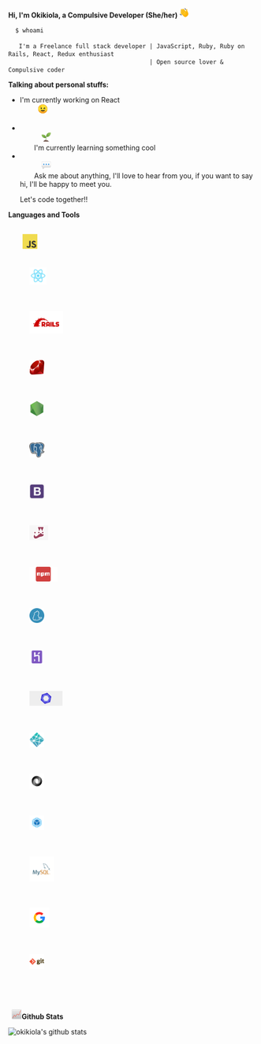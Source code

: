 **Hi, I'm Okikiola, a Compulsive Developer  (She/her)**<span style="padding-right:15px">
<img src="images/1f44b.png" height="20"></span>

```
  $ whoami

   I'm a Freelance full stack developer | JavaScript, Ruby, Ruby on Rails, React, Redux enthusiast
                                        | Open source lover & Compulsive coder

```
<p>
  <strong>Talking about personal stuffs:</strong>
</p>
<ul>
  <li> I'm currently working on React
  <code>
     <img src="images/1f609.png" height="20">
  </code>
  </li>
  <li>
    <code>
      <img src="images/flower.png" height="20">
    </code>
      I'm currently learning something cool 
  </li>
  <li>
    <code>
      <img src="images/1f4ac.png" height="20">
    </code>
    Ask me about anything, I'll love to hear from you, if you want to say hi, I'll be happy to meet you.

Let's code together!!
  </li>
</ul>

**Languages and Tools**

<p>
  <code>
    <img src="images/javascript.png" height="30" style="max-width:100%;">
  </code>
  <code>
    <span>
      <img src="images/react.png" height="35" style="max-width:100%;">
    </span>
  </code>
  <code>
    <span>
      <img src="images/rails.png" height="45" style="max-width:100%;">
    </span>
  </code>
  <code>
    <span>
      <img src="images/ruby.jpeg" height="30" style="max-width:100%;">
    </span>
  </code>
  <code>
    <span>
      <img src="images/nodejs.png" height="30" style="max-width:100%;">
    </span>
  </code>
  <code>
    <span>
      <img src="images/postgresql.png" height="30" style="max-width:100%;">
    </span>
  </code>
  <code>
    <span>
      <img src="images/bootstrap.png" height="30" style="max-width:100%;">
    </span>
  </code>
  <code>
    <span>
      <img src="images/jest.png" height="30" style="max-width:100%;">
    </span>
  </code>
  <code>
    <span>
      <img src="images/npm.png" height="30" style="max-width:100%;">
    </span>
  </code>
  <code>
    <span>
      <img src="images/yarn.png" height="30" style="max-width:100%;">
    </span>
  </code>
  <code>
    <span>
      <img src="images/heroku.webp" height="30" style="max-width:100%;">
    </span>
  </code>
  <code>
    <span>
      <img src="images/eslint.jpg" height="30" style="max-width:100%;">
    </span>
  </code>
  <code>
    <span>
      <img src="images/netlify.png" height="30" style="max-width:100%;">
    </span>
  </code>
  <code>
    <span>
      <img src="images/json.jpeg" height="30" style="max-width:100%;">
    </span>
  </code>
  <code>
    <span>
      <img src="images/webpack.png" height="30" style="max-width:100%;">
    </span>
  </code>
  <code>
    <span>
      <img src="images/mysql.png" height="50" style="max-width:100%;">
    </span>
  </code>
  <code>
    <span>
      <img src="images/google.png" height="40" style="max-width:100%;">
    </span>
  </code>
  <code>
    <span>
      <img src="images/git.png" height="30" style="max-width:100%;">
    </span>
  </code>
</p>

&nbsp;

**<code>
  <img src="images/1f4c8.png" height="20"></code>Github Stats**

![okikiola's github stats](https://github-readme-stats.vercel.app/api?username=okikiola11&theme=merko)
